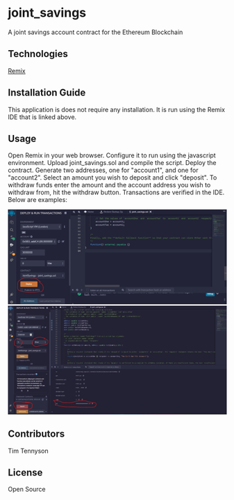 # joint_savings
A joint savings account contract for the Ethereum Blockchain

## Technologies

[Remix](https://remix.ethereum.org/)


## Installation Guide

This application is does not require any installation. It is run using the Remix IDE that is linked above.


## Usage

Open Remix in your web browser. Configure it to run using the javascript environment. Upload joint_savings.sol and compile the script. Deploy the contract. Generate two addresses, one for "account1", and one for "account2". Select an amount you wish to deposit and click "deposit". To withdraw funds enter the amount and the account address you wish to withdraw from, hit the withdraw button. Transactions are verified in the IDE. Below are examples:


!['DeployContract'](https://github.com/timtennyson/joint_savings/blob/main/deployContract.jpg)
!['Deposit 5 Eth'](https://github.com/timtennyson/joint_savings/blob/main/deposit5eth.jpg)

## Contributors
Tim Tennyson


## License
Open Source
